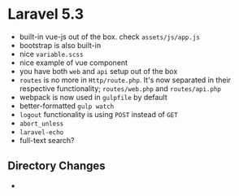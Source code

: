 # Laravel 5.3
- built-in vue-js out of the box. check `assets/js/app.js`
- bootstrap is also built-in
- nice `variable.scss`
- nice example of vue component
- you have both `web` and `api` setup out of the box
- `routes` is no more in `Http/route.php`. It's now separated in their respective functionality; `routes/web.php` and `routes/api.php`
- webpack is now used in `gulpfile` by default
- better-formatted `gulp watch`
- `logout` functionality is using `POST` instead of `GET`
- `abort_unless`
- `laravel-echo`
- full-text search?

## Directory Changes
- 